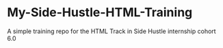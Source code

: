 # My-Side-Hustle-HTML-Training
A simple training repo for the HTML Track in Side Hustle internship cohort 6.0
